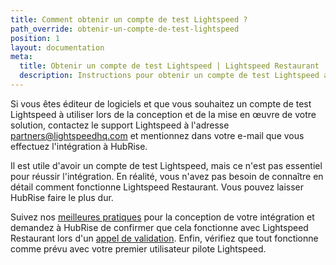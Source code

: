 ```yaml
---
title: Comment obtenir un compte de test Lightspeed ?
path_override: obtenir-un-compte-de-test-lightspeed
position: 1
layout: documentation
meta:
  title: Obtenir un compte de test Lightspeed | Lightspeed Restaurant | HubRise
  description: Instructions pour obtenir un compte de test Lightspeed afin de concevoir et tester votre intégration.
---
```


Si vous êtes éditeur de logiciels et que vous souhaitez un compte de test Lightspeed à utiliser lors de la conception et de la mise en œuvre de votre solution, contactez le support Lightspeed à l'adresse [partners@lightspeedhq.com](mailto:partners@lightspeedhq.com.) et mentionnez dans votre e-mail que vous effectuez l'intégration à HubRise.

Il est utile d'avoir un compte de test Lightspeed, mais ce n'est pas essentiel pour réussir l'intégration. En réalité, vous n'avez pas besoin de connaître en détail comment fonctionne Lightspeed Restaurant. Vous pouvez laisser HubRise faire le plus dur.

Suivez nos [meilleures pratiques](/developers/integration-guide#general-best-practices) pour la conception de votre intégration et demandez à HubRise de confirmer que cela fonctionne avec Lightspeed Restaurant lors d'un [appel de validation](/developers/integration-guide#assessing-the-integration). Enfin, vérifiez que tout fonctionne comme prévu avec votre premier utilisateur pilote Lightspeed.
